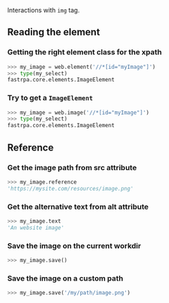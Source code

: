 Interactions with `img` tag.

## Reading the element

### Getting the right element class for the xpath

```python
>>> my_image = web.element('//*[id="myImage"]')
>>> type(my_select)
fastrpa.core.elements.ImageElement
```

### Try to get a `ImageElement`

```python
>>> my_image = web.image('//*[id="myImage"]')
>>> type(my_select)
fastrpa.core.elements.ImageElement
```

## Reference

### Get the image path from src attribute

```python
>>> my_image.reference
'https://mysite.com/resources/image.png'
```

### Get the alternative text from alt attribute

```python
>>> my_image.text
'An website image'
```

### Save the image on the current workdir

```python
>>> my_image.save()
```

### Save the image on a custom path

```python
>>> my_image.save('/my/path/image.png')
```
